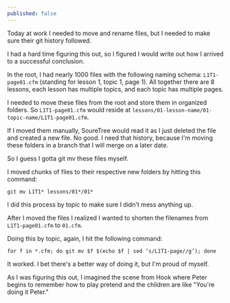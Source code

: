 ```yaml
---
published: false
---
```


Today at work I needed to move and rename files, but I needed to make sure their git history followed.

I had a hard time figuring this out, so I figured I would write out how I arrived to a successful conclusion.

In the root, I had nearly 1000 files with the following naming schema: `L1T1-page01.cfm` (standing for lesson 1, topic 1, page 1). All together there are 8 lessons, each lesson has multiple topics, and each topic has multiple pages.

I needed to move these files from the root and store them in organized folders. So `L1T1-page01.cfm` would reside at `lessons/01-lesson-name/01-topic-name/L1T1-page01.cfm`.

If I moved them manually, SoureTree would read it as I just deleted the file and created a new file. No good. I need that history, because I'm moving these folders in a branch that I will merge on a later date.

So I guess I gotta git mv these files myself.

I moved chunks of files to their respective new folders by hitting this command:

	git mv L1T1* lessons/01*/01*

I did this process by topic to make sure I didn't mess anything up.

After I moved the files I realized I wanted to shorten the filenames from `L1T1-page01.cfm` to `01.cfm`.

Doing this by topic, again, I hit the following command:

	for f in *.cfm; do git mv $f $(echo $f | sed ‘s/L1T1-page//g’); done

It worked. I bet there's a better way of doing it, but I'm proud of myself.

As I was figuring this out, I imagined the scene from Hook where Peter begins to remember how to play pretend and the children are like "You're doing it Peter."


